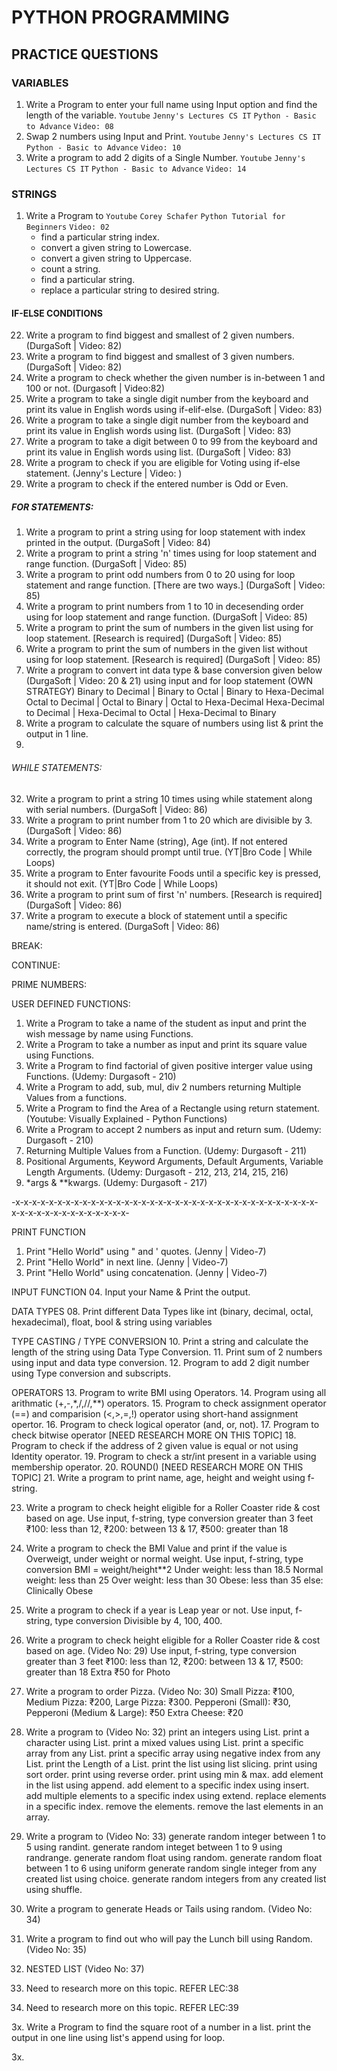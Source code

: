 # PYTHON PROGRAMMING
## PRACTICE QUESTIONS

### VARIABLES
1. Write a Program to enter your full name using Input option and find the length of the variable. `Youtube` `Jenny's Lectures CS IT` `Python - Basic to Advance` `Video: 08`
2. Swap 2 numbers using Input and Print. `Youtube` `Jenny's Lectures CS IT` `Python - Basic to Advance` `Video: 10`
3. Write a program to add 2 digits of a Single Number. `Youtube` `Jenny's Lectures CS IT` `Python - Basic to Advance` `Video: 14`

### STRINGS
01. Write a Program to `Youtube` `Corey Schafer` `Python Tutorial for Beginners` `Video: 02`
    * find a particular string index.
    * convert a given string to Lowercase.
    * convert a given string to Uppercase.
    * count a string.
    * find a particular string.
    * replace a particular string to desired string.

#### IF-ELSE CONDITIONS
22. Write a program to find biggest and smallest of 2 given numbers. (DurgaSoft | Video: 82)
23. Write a program to find biggest and smallest of 3 given numbers. (DurgaSoft | Video: 82)
24. Write a program to check whether the given number is in-between 1 and 100 or not. (Durgasoft | Video:82)
24. Write a program to take a single digit number from the keyboard and print its value in English words using if-elif-else. (DurgaSoft | Video: 83)
25. Write a program to take a single digit number from the keyboard and print its value in English words using list. (DurgaSoft | Video: 83)
25. Write a program to take a digit between 0 to 99 from the keyboard and print its value in English words using list. (DurgaSoft | Video: 83)
26. Write a program to check if you are eligible for Voting using if-else statement. (Jenny's Lecture | Video: )
27. Write a program to check if the entered number is Odd or Even.

##### FOR STATEMENTS:
1. Write a program to print a string using for loop statement with index printed in the output. (DurgaSoft | Video: 84)
2. Write a program to print a string 'n' times using for loop statement and range function. (DurgaSoft | Video: 85)
3. Write a program to print odd numbers from 0 to 20 using for loop statement and range function. [There are two ways.] (DurgaSoft | Video: 85)
4. Write a program to print numbers from 1 to 10 in decesending order using for loop statement and range function. (DurgaSoft | Video: 85)
5. Write a program to print the sum of numbers in the given list using for loop statement. [Research is required] (DurgaSoft | Video: 85)
6. Write a program to print the sum of numbers in the given list without using for loop statement. [Research is required] (DurgaSoft | Video: 85)
7. Write a program to convert int data type & base conversion given below (DurgaSoft | Video: 20 & 21) using input and for loop statement (OWN STRATEGY)
      Binary to Decimal | Binary to Octal | Binary to Hexa-Decimal
      Octal to Decimal | Octal to Binary | Octal to Hexa-Decimal
      Hexa-Decimal to Decimal | Hexa-Decimal to Octal | Hexa-Decimal to Binary
8. Write a program to calculate the square of numbers using list & print the output in 1 line.
9. 

###### WHILE STATEMENTS:
32. Write a program to print a string 10 times using while statement along with serial numbers. (DurgaSoft | Video: 86)
33. Write a program to print number from 1 to 20 which are divisible by 3. (DurgaSoft | Video: 86)
34. Write a program to Enter Name (string), Age (int). If not entered correctly, the program should prompt until true. (YT|Bro Code | While Loops)
35. Write a program to Enter favourite Foods until a specific key is pressed, it should not exit. (YT|Bro Code | While Loops)
34. Write a program to print sum of first 'n' numbers. [Research is required] (DurgaSoft | Video: 86)
35. Write a program to execute a block of statement until a specific name/string is entered. (DurgaSoft | Video: 86)

BREAK:

CONTINUE:

PRIME NUMBERS:

USER DEFINED FUNCTIONS:
1. Write a Program to take a name of the student as input and print the wish message by name using Functions.
2. Write a Program to take a number as input and print its square value using Functions.
3. Write a Program to find factorial of given positive interger value using Functions. (Udemy: Durgasoft - 210)
4. Write a Program to add, sub, mul, div 2 numbers returning Multiple Values from a functions.
5. Write a Program to find the Area of a Rectangle using return statement.(Youtube: Visually Explained - Python Functions)
6. Write a Program to accept 2 numbers as input and return sum. (Udemy: Durgasoft - 210)
7. Returning Multiple Values from a Function. (Udemy: Durgasoft - 211)
8. Positional Arguments, Keyword Arguments, Default Arguments, Variable Length Arguments. (Udemy: Durgasoft - 212, 213, 214, 215, 216)
9. *args & **kwargs. (Udemy: Durgasoft - 217)



-x-x-x-x-x-x-x-x-x-x-x-x-x-x-x-x-x-x-x-x-x-x-x-x-x-x-x-x-x-x-x-x-x-x-x-x-x-x-x-x-x-x-x-x-x-x-x-x-x-x-

PRINT FUNCTION
01. Print "Hello World" using " and ' quotes. (Jenny | Video-7)
02. Print "Hello World" in next line. (Jenny | Video-7)
03. Print "Hello World" using concatenation. (Jenny | Video-7)

INPUT FUNCTION
04. Input your Name & Print the output.



DATA TYPES
08. Print different Data Types like int (binary, decimal, octal, hexadecimal), float, bool & string using variables

TYPE CASTING / TYPE CONVERSION
10. Print a string and calculate the length of the string using Data Type Conversion.
11. Print sum of 2 numbers using input and data type conversion.
12. Program to add 2 digit number using Type conversion and subscripts.

OPERATORS
13. Program to write BMI using Operators.
14. Program using all arithmatic (+,-,*,/,//,**) operators.
15. Program to check assignment operator (==) and comparision (<,>,=,!) operator using short-hand assignment opertor.
16. Program to check logical operator (and, or, not).
17. Program to check bitwise operator [NEED RESEARCH MORE ON THIS TOPIC]
18. Program to check if the address of 2 given value is equal or not using Identity operator.
19. Program to check a str/int present in a variable using membership operator.
20. ROUND() [NEED RESEARCH MORE ON THIS TOPIC]
21. Write a program to print name, age, height and weight using f-string.




23. Write a program to check height eligible for a Roller Coaster ride & cost based on age.
      Use input, f-string, type conversion
      greater than 3 feet
      ₹100: less than 12, ₹200: between 13 & 17, ₹500: greater than 18

24. Write a program to check the BMI Value and print if the value is Overweigt, under weight or normal weight.
      Use input, f-string, type conversion
      BMI = weight/height**2
      Under weight: less than 18.5
      Normal weight: less than 25
      Over weight: less than 30
      Obese: less than 35
      else: Clinically Obese

25. Write a program to check if a year is Leap year or not.
      Use input, f-string, type conversion
      Divisible by 4, 100, 400.

26. Write a program to check height eligible for a Roller Coaster ride & cost based on age. (Video No: 29)
      Use input, f-string, type conversion
      greater than 3 feet
      ₹100: less than 12, ₹200: between 13 & 17, ₹500: greater than 18
      Extra ₹50 for Photo

27. Write a program to order Pizza. (Video No: 30)
      Small Pizza: ₹100, Medium Pizza: ₹200, Large Pizza: ₹300.
      Pepperoni (Small): ₹30, Pepperoni (Medium & Large): ₹50
      Extra Cheese: ₹20

28. Write a program to (Video No: 32)
      print an integers using List.
      print a character using List.
      print a mixed values using List.
      print a specific array from any List.
      print a specific array using negative index from any List.
      print the Length of a List.
      print the list using list slicing.
      print using sort order.
      print using reverse order.
      print using min & max.
      add element in the list using append.
      add element to a specific index using insert.
      add multiple elements to a specific index using extend.
      replace elements in a specific index.
      remove the elements.
      remove the last elements in an array.
      
29. Write a program to (Video No: 33)
      generate random integer between 1 to 5 using randint.
      generate random integet between 1 to 9 using randrange.
      generate random float using random.
      generate random float between 1 to 6 using uniform
      generate random single integer from any created list using choice.
      generate random integers from any created list using shuffle.

30. Write a program to generate Heads or Tails using random. (Video No: 34)

31. Write a program to find out who will pay the Lunch bill using Random. (Video No: 35)

32. NESTED LIST (Video No: 37)

33. Need to research more on this topic. REFER LEC:38

34. Need to research more on this topic. REFER LEC:39

3x. Write a Program to
      find the square root of a number in a list.
      print the output in one line using list's append using for loop.

3x. 
